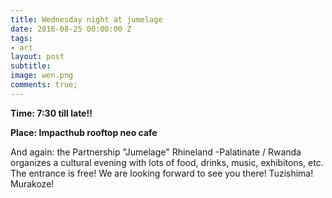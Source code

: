 ```yaml
---
title: Wednesday night at jumelage
date: 2016-08-25 00:00:00 Z
tags:
- art
layout: post
subtitle: 
image: wen.png
comments: true;
---
```


<strong>Time: 7:30 till late!!</strong>

<strong>Place: Impacthub rooftop neo cafe</strong>

And again: the Partnership "Jumelage" Rhineland -Palatinate / Rwanda organizes a cultural evening with lots of food, drinks, music, exhibitons, etc. The entrance is free! We are looking forward to see you there! Tuzishima! Murakoze!
